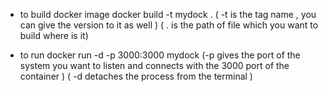 - to build docker image
  docker build -t mydock .
( -t is the tag name , you can give the version to it as well )
( . is the path of file which you want to build where is it)

- to run
 docker run -d -p 3000:3000 mydock 
 (-p gives the port of the system you want to listen and connects with the 3000 port of the container )
 ( -d detaches the process from the terminal )
